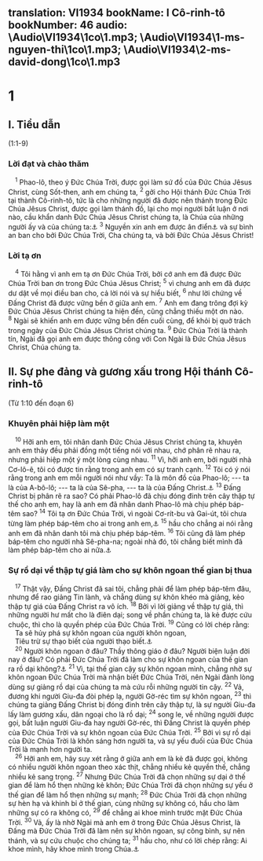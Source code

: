 translation: VI1934
bookName: I Cô-rinh-tô 
bookNumber: 46
audio: \Audio\VI1934\1co\1.mp3; \Audio\VI1934\1-ms-nguyen-thi\1co\1.mp3; \Audio\VI1934\2-ms-david-dong\1co\1.mp3
-------

<div class="title"><h1>1</h1><h2>I. Tiểu dẫn</h2><p>(1:1-9)</p><h3>Lời đạt và chào thăm</h3></div>
<span class="verse 1co_1_1"> <sup>1</sup> Phao-lô, theo ý Đức Chúa Trời, được gọi làm sứ đồ của Đức Chúa Jêsus Christ, cùng Sốt-then, anh em chúng ta, </span>
<span class="verse 1co_1_2"><sup>2</sup> gởi cho Hội thánh Đức Chúa Trời tại thành Cô-rinh-tô, tức là cho những người đã được nên thánh trong Đức Chúa Jêsus Christ, được gọi làm thánh đồ, lại cho mọi người bất luận ở nơi nào, cầu khẩn danh Đức Chúa Jêsus Christ chúng ta, là Chúa của những người ấy và của chúng ta:<a data-toggle="tooltip" data-placement="bottom" title="Cong 18:1">⚓</a></span>
<span class="verse 1co_1_3"><sup>3</sup> Nguyền xin anh em được ân điển<a data-toggle="tooltip" data-placement="bottom" title="Xem chú thích ở Lu 2:40">⚓</a> và sự bình an ban cho bởi Đức Chúa Trời, Cha chúng ta, và bởi Đức Chúa Jêsus Christ! <br/></span>
<div class="title"><h3>Lời tạ ơn</h3></div>
<span class="verse 1co_1_4"> <sup>4</sup> Tôi hằng vì anh em tạ ơn Đức Chúa Trời, bởi cớ anh em đã được Đức Chúa Trời ban ơn trong Đức Chúa Jêsus Christ; </span>
<span class="verse 1co_1_5"><sup>5</sup> vì chưng anh em đã được dư dật về mọi điều ban cho, cả lời nói và sự hiểu biết, </span>
<span class="verse 1co_1_6"><sup>6</sup> như lời chứng về Đấng Christ đã được vững bền ở giữa anh em. </span>
<span class="verse 1co_1_7"><sup>7</sup> Anh em đang trông đợi kỳ Đức Chúa Jêsus Christ chúng ta hiện đến, cũng chẳng thiếu một ơn nào. </span>
<span class="verse 1co_1_8"><sup>8</sup> Ngài sẽ khiến anh em được vững bền đến cuối cùng, để khỏi bị quở trách trong ngày của Đức Chúa Jêsus Christ chúng ta. </span>
<span class="verse 1co_1_9"><sup>9</sup> Đức Chúa Trời là thành tín, Ngài đã gọi anh em được thông công với Con Ngài là Đức Chúa Jêsus Christ, Chúa chúng ta. <br/></span>
<div class="title"><h2>II. Sự phe đảng và gương xấu trong Hội thánh Cô-rinh-tô</h2><p>(Từ 1:10 đến đoạn 6)</p><h3>Khuyên phải hiệp làm một</h3></div>
<span class="verse 1co_1_10"> <sup>10</sup> Hỡi anh em, tôi nhân danh Đức Chúa Jêsus Christ chúng ta, khuyên anh em thảy đều phải đồng một tiếng nói với nhau, chớ phân rẽ nhau ra, nhưng phải hiệp một ý một lòng cùng nhau. </span>
<span class="verse 1co_1_11"><sup>11</sup> Vì, hỡi anh em, bởi người nhà Cơ-lô-ê, tôi có được tin rằng trong anh em có sự tranh cạnh. </span>
<span class="verse 1co_1_12"><sup>12</sup> Tôi có ý nói rằng trong anh em mỗi người nói như vầy: Ta là môn đồ của Phao-lô; --- ta là của A-bô-lô; --- ta là của Sê-pha, --- ta là của Đấng Christ.<a data-toggle="tooltip" data-placement="bottom" title="Cong 18:24">⚓</a></span>
<span class="verse 1co_1_13"><sup>13</sup> Đấng Christ bị phân rẽ ra sao? Có phải Phao-lô đã chịu đóng đinh trên cây thập tự thế cho anh em, hay là anh em đã nhân danh Phao-lô mà chịu phép báp-têm sao? </span>
<span class="verse 1co_1_14"><sup>14</sup> Tôi tạ ơn Đức Chúa Trời, vì ngoài Cơ-rít-bu và Gai-út, tôi chưa từng làm phép báp-têm cho ai trong anh em,<a data-toggle="tooltip" data-placement="bottom" title="Cong 18:8; 19:29; Ro 16:23">⚓</a></span>
<span class="verse 1co_1_15"><sup>15</sup> hầu cho chẳng ai nói rằng anh em đã nhân danh tôi mà chịu phép báp-têm. </span>
<span class="verse 1co_1_16"><sup>16</sup> Tôi cũng đã làm phép báp-têm cho người nhà Sê-pha-na; ngoài nhà đó, tôi chẳng biết mình đã làm phép báp-têm cho ai nữa.<a data-toggle="tooltip" data-placement="bottom" title="1Co 16:15">⚓</a><br/></span>
<div class="title"><h3>Sự rồ dại về thập tự giá làm cho sự khôn ngoan thế gian bị thua</h3></div>
<span class="verse 1co_1_17"> <sup>17</sup> Thật vậy, Đấng Christ đã sai tôi, chẳng phải để làm phép báp-têm đâu, nhưng để rao giảng Tin lành, và chẳng dùng sự khôn khéo mà giảng, kẻo thập tự giá của Đấng Christ ra vô ích. </span>
<span class="verse 1co_1_18"><sup>18</sup> Bởi vì lời giảng về thập tự giá, thì những người hư mất cho là điên dại; song về phần chúng ta, là kẻ được cứu chuộc, thì cho là quyền phép của Đức Chúa Trời. </span>
<span class="verse 1co_1_19"><sup>19</sup> Cũng có lời chép rằng: <br/> Ta sẽ hủy phá sự khôn ngoan của người khôn ngoan, <br/> Tiêu trừ sự thạo biết của người thạo biết.<a data-toggle="tooltip" data-placement="bottom" title="Es 29:14">⚓</a><br/></span>
<span class="verse 1co_1_20"> <sup>20</sup> Người khôn ngoan ở đâu? Thầy thông giáo ở đâu? Người biện luận đời nay ở đâu? Có phải Đức Chúa Trời đã làm cho sự khôn ngoan của thế gian ra rồ dại không?<a data-toggle="tooltip" data-placement="bottom" title="Giop 12:17; Es 19:12; 33:18; 44:25">⚓</a></span>
<span class="verse 1co_1_21"><sup>21</sup> Vì, tại thế gian cậy sự khôn ngoan mình, chẳng nhờ sự khôn ngoan Đức Chúa Trời mà nhận biết Đức Chúa Trời, nên Ngài đành lòng dùng sự giảng rồ dại của chúng ta mà cứu rỗi những người tin cậy. </span>
<span class="verse 1co_1_22"><sup>22</sup> Vả, đương khi người Giu-đa đòi phép lạ, người Gờ-réc tìm sự khôn ngoan, </span>
<span class="verse 1co_1_23"><sup>23</sup> thì chúng ta giảng Đấng Christ bị đóng đinh trên cây thập tự, là sự người Giu-đa lấy làm gương xấu, dân ngoại cho là rồ dại; </span>
<span class="verse 1co_1_24"><sup>24</sup> song le, về những người được gọi, bất luận người Giu-đa hay người Gờ-réc, thì Đấng Christ là quyền phép của Đức Chúa Trời và sự khôn ngoan của Đức Chúa Trời. </span>
<span class="verse 1co_1_25"><sup>25</sup> Bởi vì sự rồ dại của Đức Chúa Trời là khôn sáng hơn người ta, và sự yếu đuối của Đức Chúa Trời là mạnh hơn người ta. <br/></span>
<span class="verse 1co_1_26"> <sup>26</sup> Hỡi anh em, hãy suy xét rằng ở giữa anh em là kẻ đã được gọi, không có nhiều người khôn ngoan theo xác thịt, chẳng nhiều kẻ quyền thế, chẳng nhiều kẻ sang trọng. </span>
<span class="verse 1co_1_27"><sup>27</sup> Nhưng Đức Chúa Trời đã chọn những sự dại ở thế gian để làm hổ thẹn những kẻ khôn; Đức Chúa Trời đã chọn những sự yếu ở thế gian để làm hổ thẹn những sự mạnh; </span>
<span class="verse 1co_1_28"><sup>28</sup> Đức Chúa Trời đã chọn những sự hèn hạ và khinh bỉ ở thế gian, cùng những sự không có, hầu cho làm những sự có ra không có, </span>
<span class="verse 1co_1_29"><sup>29</sup> để chẳng ai khoe mình trước mặt Đức Chúa Trời. </span>
<span class="verse 1co_1_30"><sup>30</sup> Vả, ấy là nhờ Ngài mà anh em ở trong Đức Chúa Jêsus Christ, là Đấng mà Đức Chúa Trời đã làm nên sự khôn ngoan, sự công bình, sự nên thánh, và sự cứu chuộc cho chúng ta; </span>
<span class="verse 1co_1_31"><sup>31</sup> hầu cho, như có lời chép rằng: Ai khoe mình, hãy khoe mình trong Chúa.<a data-toggle="tooltip" data-placement="bottom" title="Gie 9:24">⚓</a><br/></span>
